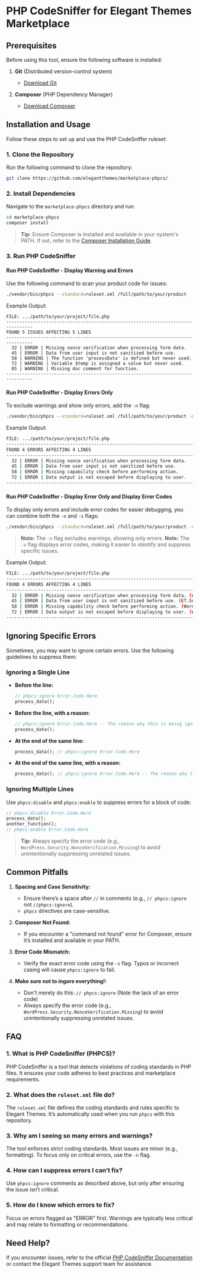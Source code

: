 # PHP CodeSniffer for Elegant Themes Marketplace

## Prerequisites

Before using this tool, ensure the following software is installed:

1. **Git** (Distributed version-control system)
   - [Download Git](https://git-scm.com/downloads)

2. **Composer** (PHP Dependency Manager)
   - [Download Composer](https://getcomposer.org/download/)

## Installation and Usage

Follow these steps to set up and use the PHP CodeSniffer ruleset:

### 1. Clone the Repository

Run the following command to clone the repository:
```bash
git clone https://github.com/elegantthemes/marketplace-phpcs/
```

### 2. Install Dependencies

Navigate to the `marketplace-phpcs` directory and run:
```bash
cd marketplace-phpcs
composer install
```

> **Tip:** Ensure Composer is installed and available in your system's PATH. If not, refer to the [Composer Installation Guide](https://getcomposer.org/doc/00-intro.md#installation-linux-unix-macos).

### 3. Run PHP CodeSniffer

#### Run PHP CodeSniffer - Display Warning and Errors
Use the following command to scan your product code for issues:
```bash
./vendor/bin/phpcs --standard=ruleset.xml /full/path/to/your/product
```

Example Output:
```
FILE: .../path/to/your/project/file.php
--------------------------------------------------------------------------------
FOUND 5 ISSUES AFFECTING 5 LINES
--------------------------------------------------------------------------------
  32 | ERROR | Missing nonce verification when processing form data.
  45 | ERROR | Data from user input is not sanitized before use.
  58 | WARNING | The function 'processData' is defined but never used.
  72 | WARNING | Variable $temp is assigned a value but never used.
  85 | WARNING | Missing doc comment for function.
--------------------------------------------------------------------------------
```

#### Run PHP CodeSniffer - Display Errors Only

To exclude warnings and show only errors, add the `-n` flag:
```bash
./vendor/bin/phpcs --standard=ruleset.xml /full/path/to/your/product -n
```

Example Output:
```bash
FILE: .../path/to/your/project/file.php
--------------------------------------------------------------------------------
FOUND 4 ERRORS AFFECTING 4 LINES
--------------------------------------------------------------------------------
  32 | ERROR | Missing nonce verification when processing form data.
  45 | ERROR | Data from user input is not sanitized before use.
  58 | ERROR | Missing capability check before performing action.
  72 | ERROR | Data output is not escaped before displaying to user.
--------------------------------------------------------------------------------
```

#### Run PHP CodeSniffer - Display Error Only and Display Error Codes

To display only errors and include error codes for easier debugging, you can combine both the `-n` and `-s` flags:
```bash
./vendor/bin/phpcs --standard=ruleset.xml /full/path/to/your/product -n -s
```

> **Note:** The `-n` flag excludes warnings, showing only errors.
> **Note:** The `-s` flag displays error codes, making it easier to identify and suppress specific issues.

Example Output:
```bash
FILE: .../path/to/your/project/file.php
--------------------------------------------------------------------------------
FOUND 4 ERRORS AFFECTING 4 LINES
--------------------------------------------------------------------------------
  32 | ERROR | Missing nonce verification when processing form data. (WordPress.Security.NonceVerification.Missing)
  45 | ERROR | Data from user input is not sanitized before use. (ET.Sniffs.ValidatedSanitizedInput.InputNotSanitized)
  58 | ERROR | Missing capability check before performing action. (WordPress.Security.CapabilityCheck.Missing)
  72 | ERROR | Data output is not escaped before displaying to user. (WordPress.Security.EscapeOutput.Missing)
--------------------------------------------------------------------------------
```


## Ignoring Specific Errors

Sometimes, you may want to ignore certain errors. Use the following guidelines to suppress them:

### Ignoring a Single Line

- **Before the line:**
  ```php
  // phpcs:ignore Error.Code.Here
  process_data();
  ```
- **Before the line, with a reason:**
  ```php
  // phpcs:ignore Error.Code.Here -- The reason why this is being ignored.
  process_data(); 
  ```


- **At the end of the same line:**
  ```php
  process_data(); // phpcs:ignore Error.Code.Here
  ```

- **At the end of the same line, with a reason:**
  ```php
  process_data(); // phpcs:ignore Error.Code.Here -- The reason why this is being ignored.
  ```



### Ignoring Multiple Lines

Use `phpcs:disable` and `phpcs:enable` to suppress errors for a block of code:
```php
// phpcs:disable Error.Code.Here
process_data();
another_function();
// phpcs:enable Error.Code.Here
```

> **Tip:** Always specify the error code (e.g., `WordPress.Security.NonceVerification.Missing`) to avoid unintentionally suppressing unrelated issues.

## Common Pitfalls

1. **Spacing and Case Sensitivity:**
   - Ensure there’s a space after `//` in comments (e.g., `// phpcs:ignore` not `//phpcs:ignore`).
   - `phpcs` directives are case-sensitive.

2. **Composer Not Found:**
   - If you encounter a "command not found" error for Composer, ensure it’s installed and available in your PATH.

3. **Error Code Mismatch:**
   - Verify the exact error code using the `-s` flag. Typos or incorrect casing will cause `phpcs:ignore` to fail.

4. **Make sure not to ingore everything!:**
   - Don't merely do this: `// phpcs:ignore` (Note the lack of an error code)
   - Always specify the error code (e.g., `WordPress.Security.NonceVerification.Missing`) to avoid unintentionally suppressing unrelated issues.


## FAQ

### 1. **What is PHP CodeSniffer (PHPCS)?**
PHP CodeSniffer is a tool that detects violations of coding standards in PHP files. It ensures your code adheres to best practices and marketplace requirements.

### 2. **What does the `ruleset.xml` file do?**
The `ruleset.xml` file defines the coding standards and rules specific to Elegant Themes. It’s automatically used when you run `phpcs` with this repository.

### 3. **Why am I seeing so many errors and warnings?**
The tool enforces strict coding standards. Most issues are minor (e.g., formatting). To focus only on critical errors, use the `-n` flag.

### 4. **How can I suppress errors I can’t fix?**
Use `phpcs:ignore` comments as described above, but only after ensuring the issue isn’t critical.

### 5. **How do I know which errors to fix?**
Focus on errors flagged as "ERROR" first. Warnings are typically less critical and may relate to formatting or recommendations.

## Need Help?
If you encounter issues, refer to the official [PHP CodeSniffer Documentation](https://github.com/squizlabs/PHP_CodeSniffer/wiki) or contact the Elegant Themes support team for assistance.
